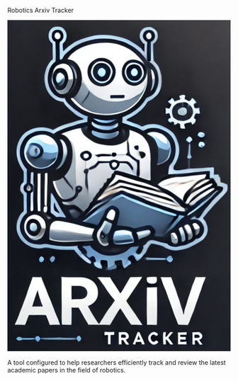 

Robotics Arxiv Tracker

![Robotics Arxiv Tracker](imgs/readme/robotics_arxiv_tracker.png)

A tool configured to help researchers efficiently track and review the latest academic papers in the field of robotics.
